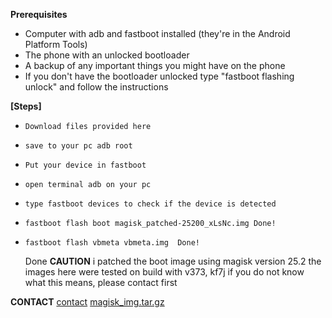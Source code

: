 **Prerequisites**

- Computer with adb and fastboot installed (they're in the Android Platform Tools)
- The phone with an unlocked bootloader
- A backup of any important things you might have on the phone
- If you don't have the bootloader unlocked type "fastboot flashing unlock" and follow the instructions

**[Steps]**


-     Download files provided here
-     save to your pc adb root
-     Put your device in fastboot
-     open terminal adb on your pc
-     type fastboot devices to check if the device is detected
-     fastboot flash boot magisk_patched-25200_xLsNc.img Done!
-     fastboot flash vbmeta vbmeta.img  Done!

    Done
**CAUTION** 
i patched the boot image using magisk version 25.2
the images here were tested on build with v373, kf7j  if you do not know what this means, please contact first 


**CONTACT**
[contact](https://chat.whatsapp.com/IZGmkyP2afz4fRDg6EYfOi)
[magisk_img.tar.gz](https://github.com/ianoz9114/tecno-kf7j/files/10493210/magisk_img.tar.gz)
